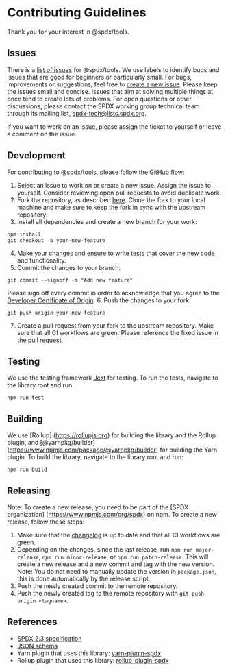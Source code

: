 <!--
SPDX-FileCopyrightText: 2023 SPDX contributors

SPDX-License-Identifier: CC0-1.0
-->

# Contributing Guidelines
Thank you for your interest in @spdx/tools.

## Issues
There is a [list of issues](https://github.com/spdx/tools-ts/issues) for @spdx/tools.
We use labels to identify bugs and issues that are good for beginners or particularly small.
For bugs, improvements or suggestions, feel free to [create a new issue](https://github.com/spdx/tools-ts/issues/new).
Please keep the issues small and concise. Issues that aim at solving multiple things at once tend to create lots of problems.
For open questions or other discussions, please contact the SPDX working group technical team through its mailing list, [spdx-tech@lists.spdx.org](mailto:spdx-tech@lists.spdx.org).

If you want to work on an issue, please assign the ticket to yourself or leave a comment on the issue.

## Development
For contributing to @spdx/tools, please follow the [GitHub flow](https://docs.github.com/en/get-started/quickstart/github-flow):
1. Select an issue to work on or create a new issue. Assign the issue to yourself. Consider reviewing open pull requests to avoid duplicate work.
2. Fork the repository, as described [here](https://docs.github.com/en/get-started/quickstart/fork-a-repo#forking-a-repository). Clone the fork to your local machine and make sure to keep the fork in sync with the upstream repository.
3. Install all dependencies and create a new branch for your work:
```shell
npm install
git checkout -b your-new-feature
```
4. Make your changes and ensure to write tests that cover the new code and functionality.
5. Commit the changes to your branch:
```shell
git commit --signoff -m "Add new feature"
```
Please sign off every commit in order to acknowledge that you agree to the [Developer Certificate of Origin](DCO.md).
6. Push the changes to your fork:
```shell
git push origin your-new-feature
```
7. Create a pull request from your fork to the upstream repository. Make sure that all CI workflows are green. Please reference the fixed issue in the pull request.

## Testing
We use the testing framework [Jest](https://jestjs.io) for testing.
To run the tests, navigate to the library root and run:
```shell
npm run test
```

## Building
We use [Rollup] (https://rollupjs.org) for building the library and the Rollup plugin, and [@yarnpkg/builder] (https://www.npmjs.com/package/@yarnpkg/builder) for building the Yarn plugin.
To build the library, navigate to the library root and run:
```shell
npm run build
```

## Releasing
Note: To create a new release, you need to be part of the [SPDX organization] (https://www.npmjs.com/org/spdx) on npm.
To create a new release, follow these steps:
1. Make sure that the [changelog](CHANGELOG.md) is up to date and that all CI workflows are green. 
2. Depending on the changes, since the last release, run `npm run major-release`, `npm run minor-release`, or `npm run patch-release`.
This will create a new release and a new commit and tag with the new version.
Note: You do not need to manually update the version in `package.json`, this is done automatically by the release script. 
3. Push the newly created commit to the remote repository. 
4. Push the newly created tag to the remote repository with `git push origin <tagname>`.

## References
- [SPDX 2.3 specification](https://spdx.github.io/spdx-spec/v2.3/)
- [JSON schema](https://github.com/spdx/spdx-spec/blob/development/v2.3.1/schemas/spdx-schema.json)
- Yarn plugin that uses this library: [yarn-plugin-spdx](https://github.com/spdx/yarn-plugin-spdx)
- Rollup plugin that uses this library: [rollup-plugin-spdx](https://github.com/spdx/rollup-plugin-spdx)
